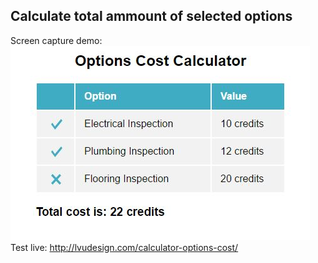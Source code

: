 ## Calculate total ammount of selected options

Screen capture demo:  
![image](https://github.com/LiviuLvu/calculator-options-cost/blob/master/calculator-options-cost.jpg)
Test live:
http://lvudesign.com/calculator-options-cost/
